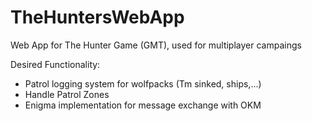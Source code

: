 # TheHuntersWebApp
Web App for The Hunter Game (GMT), used for multiplayer campaings


Desired Functionality:

- Patrol logging system for wolfpacks (Tm sinked, ships,...)
- Handle Patrol Zones
- Enigma implementation for message exchange with OKM

